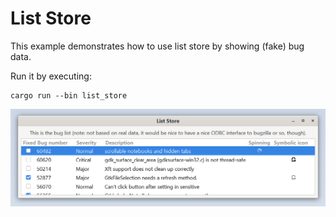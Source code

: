 # List Store

This example demonstrates how to use list store by showing (fake) bug data.

Run it by executing:

```console
cargo run --bin list_store
```

![screenshot](screenshot.png)